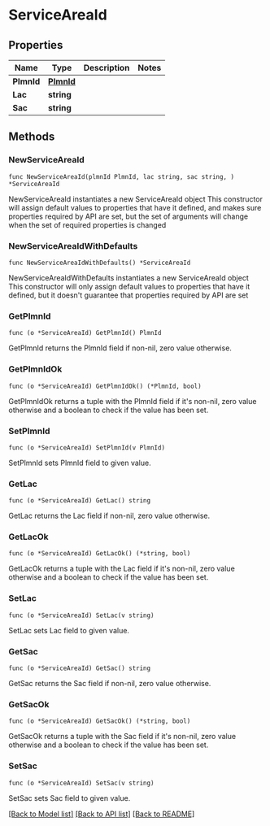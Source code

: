# ServiceAreaId

## Properties

Name | Type | Description | Notes
------------ | ------------- | ------------- | -------------
**PlmnId** | [**PlmnId**](PlmnId.md) |  | 
**Lac** | **string** |  | 
**Sac** | **string** |  | 

## Methods

### NewServiceAreaId

`func NewServiceAreaId(plmnId PlmnId, lac string, sac string, ) *ServiceAreaId`

NewServiceAreaId instantiates a new ServiceAreaId object
This constructor will assign default values to properties that have it defined,
and makes sure properties required by API are set, but the set of arguments
will change when the set of required properties is changed

### NewServiceAreaIdWithDefaults

`func NewServiceAreaIdWithDefaults() *ServiceAreaId`

NewServiceAreaIdWithDefaults instantiates a new ServiceAreaId object
This constructor will only assign default values to properties that have it defined,
but it doesn't guarantee that properties required by API are set

### GetPlmnId

`func (o *ServiceAreaId) GetPlmnId() PlmnId`

GetPlmnId returns the PlmnId field if non-nil, zero value otherwise.

### GetPlmnIdOk

`func (o *ServiceAreaId) GetPlmnIdOk() (*PlmnId, bool)`

GetPlmnIdOk returns a tuple with the PlmnId field if it's non-nil, zero value otherwise
and a boolean to check if the value has been set.

### SetPlmnId

`func (o *ServiceAreaId) SetPlmnId(v PlmnId)`

SetPlmnId sets PlmnId field to given value.


### GetLac

`func (o *ServiceAreaId) GetLac() string`

GetLac returns the Lac field if non-nil, zero value otherwise.

### GetLacOk

`func (o *ServiceAreaId) GetLacOk() (*string, bool)`

GetLacOk returns a tuple with the Lac field if it's non-nil, zero value otherwise
and a boolean to check if the value has been set.

### SetLac

`func (o *ServiceAreaId) SetLac(v string)`

SetLac sets Lac field to given value.


### GetSac

`func (o *ServiceAreaId) GetSac() string`

GetSac returns the Sac field if non-nil, zero value otherwise.

### GetSacOk

`func (o *ServiceAreaId) GetSacOk() (*string, bool)`

GetSacOk returns a tuple with the Sac field if it's non-nil, zero value otherwise
and a boolean to check if the value has been set.

### SetSac

`func (o *ServiceAreaId) SetSac(v string)`

SetSac sets Sac field to given value.



[[Back to Model list]](../README.md#documentation-for-models) [[Back to API list]](../README.md#documentation-for-api-endpoints) [[Back to README]](../README.md)



